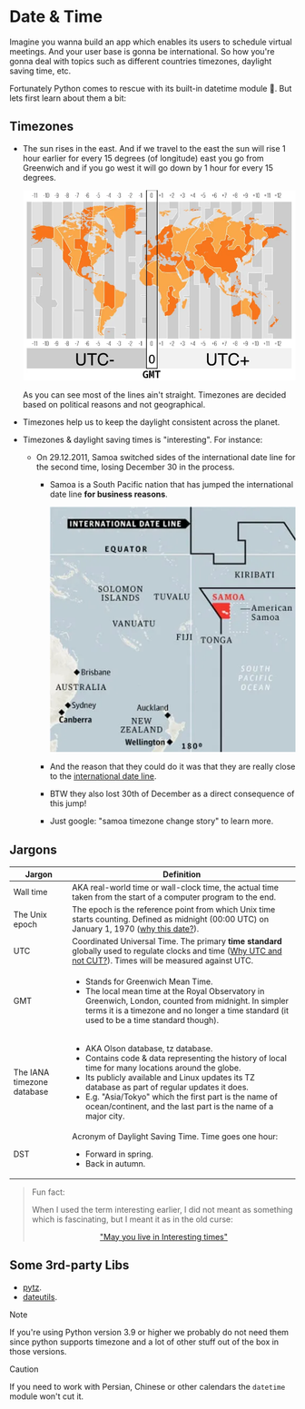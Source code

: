 # Date & Time

Imagine you wanna build an app which enables its users to schedule virtual meetings. And your user base is gonna be international. So how you're gonna deal with topics such as different countries timezones, daylight saving time, etc.

Fortunately Python comes to rescue with its built-in datetime module :mechanical_arm:. But lets first learn about them a bit:

## Timezones

- The sun rises in the east. And if we travel to the east the sun will rise 1 hour earlier for every 15 degrees (of longitude) east you go from Greenwich and if you go west it will go down by 1 hour for every 15 degrees.

  ![Timezones](./assets/timezones.png)

  As you can see most of the lines ain't straight. Timezones are decided based on political reasons and not geographical.

- Timezones help us to keep the daylight consistent across the planet.
- Timezones & daylight saving times is "interesting". For instance:

  - On 29.12.2011, Samoa switched sides of the international date line for the second time, losing December 30 in the process.

    - Samoa is a South Pacific nation that has jumped the international date line **for business reasons**.

      ![Samoa on the map](./assets/samoa.png)

    - And the reason that they could do it was that they are really close to the [international date line](https://en.wikipedia.org/wiki/International_Date_Line).
    - BTW they also lost 30th of December as a direct consequence of this jump!
    - Just google: "samoa timezone change story" to learn more.

## Jargons

<table>
<thead><tr><th>Jargon</th><th>Definition</th></tr></thead>
<tbody>
<tr>
  <td>Wall time</td>
  <td>AKA real-world time or wall-clock time, the actual time taken from the start of a computer program to the end.</td>
</tr>
<tr>
  <td>The Unix epoch</td>
  <td>The epoch is the reference point from which Unix time starts counting. Defined as midnight (00:00 UTC) on January 1, 1970 (<a href="https://stackoverflow.com/a/1090945/8784518">why this date?</a>).</td>
</tr>
<tr>
  <td>UTC</td>
  <td>Coordinated Universal Time. The primary <b>time standard</b> globally used to regulate clocks and time (<a href="https://www.timeanddate.com/time/utc-abbreviation.html" >Why UTC and not CUT?</a>). Times will be measured against UTC.</td>
</tr>
<tr>
  <td>GMT</td>
  <td>
  <ul>
    <li>Stands for Greenwich Mean Time.</li>
    <li>The local mean time at the Royal Observatory in Greenwich, London, counted from midnight. In simpler terms it is a timezone and no longer a time standard (it used to be a time standard though).</li>
  </td>
</tr>
<tr>
  <td>The IANA timezone database</td>
  <td>
    <ul>
      <li>AKA Olson database, tz database.</li>
      <li>Contains code & data representing the history of local time for many locations around the globe.</li>
      <li>Its publicly available and Linux updates its TZ database as part of regular updates it does.</li>
      <li>E.g. "Asia/Tokyo" which the first part is the name of ocean/continent, and the last part is the name of a major city.</li>
    </ul>
  </td>
</tr>
<tr>
  <td>DST</td>
  <td>
    Acronym of Daylight Saving Time. Time goes one hour:
    <ul>
      <li>Forward in spring.</li>
      <li>Back in autumn.</li>
    </ul>
  </td>
</tr>
</tbody>
</table>

> Fun fact:
>
> When I used the term interesting earlier, I did not meant as something which is fascinating, but I meant it as in the old curse:
>
> <center><a href="./assets/interesting-as-a-curse.png">"May you live in Interesting times"</a></center>

## Some 3rd-party Libs

- [pytz](https://pypi.org/project/pytz/).
- [dateutils](https://pypi.org/project/dateutils/).

> [!Note]
>
> If you're using Python version 3.9 or higher we probably do not need them since python supports timezone and a lot of other stuff out of the box in those versions.

> [!CAUTION]
>
> If you need to work with Persian, Chinese or other calendars the `datetime` module won't cut it.
